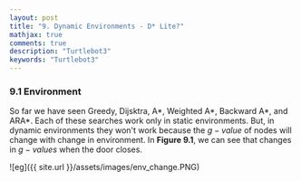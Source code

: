 ```yaml
---
layout: post
title: "9. Dynamic Environments - D* Lite?"
mathjax: true
comments: true
description: "Turtlebot3"
keywords: "Turtlebot3"
---  
```


### 9.1 Environment

So far we have seen Greedy, Dijsktra, A\*, Weighted A\*, Backward A\*, and ARA\*. Each of these searches work only in static environments. But, in dynamic environments they won't work because the $g-value$ of nodes will change with change in environment. In **Figure 9.1**, we can see that changes in $g-values$ when the door closes.

![eg]({{ site.url }}/assets/images/env_change.PNG)

